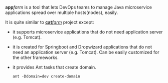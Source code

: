 **app**_farm_ is a tool that lets DevOps teams to manage Java microservice applications spread over multiple hosts(nodes), easily.

It is quite similar to [**cat**_farm_](https://github.com/kumlali/catfarm) project except:

* it supports microservice applications that do not need application server (e.g. Tomcat). 
* it is created for Springboot and Dropwizard applications that do not need an application server (e.g. Tomcat). Can be easily customized for the other frameworks.
* it provides Ant tasks that create domain.

      ant -Ddomain=dev create-domain

